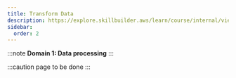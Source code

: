 ```yaml
---
title: Transform Data
description: https://explore.skillbuilder.aws/learn/course/internal/view/elearning/19564/aws-ml-engineer-associate-12-transform-data
sidebar:
  order: 2
---
```


:::note
**Domain 1: Data processing**
:::

:::caution
page to be done
:::
